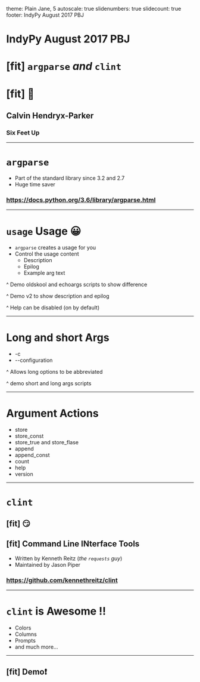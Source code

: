 theme: Plain Jane, 5
autoscale: true
slidenumbers: true
slidecount: true
footer: IndyPy August 2017 PBJ

# **IndyPy** August 2017 PBJ

# [fit] `argparse` _and_ `clint`

# [fit] :snake:

## Calvin Hendryx-Parker
### Six Feet Up


---

# `argparse`

* Part of the standard library since 3.2 and 2.7
* Huge time saver

### https://docs.python.org/3.6/library/argparse.html

---

# `usage` Usage :grinning:

* `argparse` creates a usage for you
* Control the usage content
  * Description
  * Epilog
  * Example arg text

^ Demo oldskool and echoargs scripts to show difference

^ Demo v2 to show description and epilog

^ Help can be disabled (on by default)

---

# Long and short Args

* -c
* --configuration

^ Allows long options to be abbreviated

^ demo short and long args scripts

---

# Argument Actions

* store
* store_const
* store_true and store_flase
* append
* append_const
* count
* help
* version

---

# `clint`
 
## [fit] :smirk:

## [fit] **C**ommand **L**ine **IN**terface **T**ools

* Written by Kenneth Reitz (_the `requests` guy_)
* Maintained by Jason Piper 

### https://github.com/kennethreitz/clint

---

# `clint` is Awesome :bangbang:

* Colors
* Columns
* Prompts
* and much more...

---

## [fit] __**Demo:exclamation:**__
